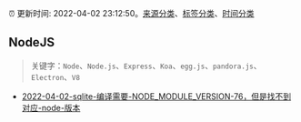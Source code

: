 :alarm_clock: 更新时间: 2022-04-02 23:12:50。[来源分类](../README.md)、[标签分类](../TAGS.md)、[时间分类](../TIMELINE.md)

## NodeJS


> 关键字：`Node`、`Node.js`、`Express`、`Koa`、`egg.js`、`pandora.js`、`Electron`、`V8`



- [2022-04-02-sqlite-编译需要-NODE_MODULE_VERSION-76，但是找不到对应-node-版本](https://www.v2ex.com/t/844663) 